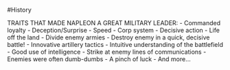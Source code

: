#History 

TRAITS THAT MADE NAPLEON A GREAT MILITARY LEADER:
	- Commanded loyalty
	- Deception/Surprise
	- Speed
		- Corp system
		- Decisive action
		- Life off the land
		- Divide enemy armies
		- Destroy enemy in a quick, decisive battle!
	- Innovative artillery tactics
	- Intuitive understanding of the battlefield
	- Good use of intelligence
	- Strike at enemy lines of communications
	- Enemies were often dumb-dumbs
	- A pinch of luck
	- And more...
